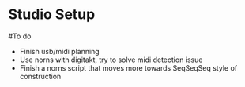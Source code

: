 # Studio Setup

#To do

- Finish usb/midi planning
- Use norns with digitakt, try to solve midi detection issue
- Finish a norns script that moves more towards SeqSeqSeq style of construction
